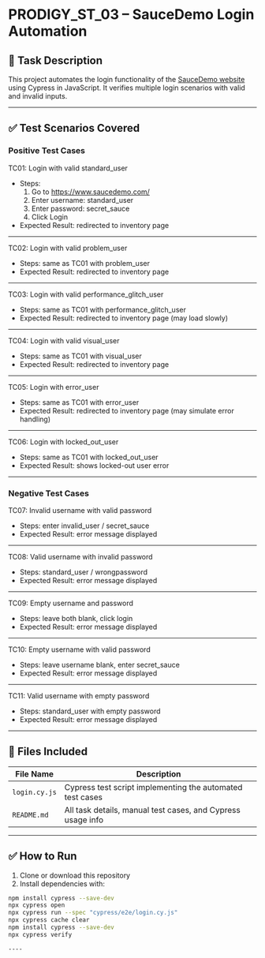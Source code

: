 # PRODIGY_ST_03 – SauceDemo Login Automation

## 📌 Task Description

This project automates the login functionality of the [SauceDemo website](https://www.saucedemo.com/) using Cypress in JavaScript. It verifies multiple login scenarios with valid and invalid inputs.

---

## ✅ Test Scenarios Covered

### Positive Test Cases

TC01: Login with valid standard_user  
- Steps:  
  1. Go to https://www.saucedemo.com/  
  2. Enter username: standard_user  
  3. Enter password: secret_sauce  
  4. Click Login  
- Expected Result: redirected to inventory page

---

TC02: Login with valid problem_user  
- Steps: same as TC01 with problem_user  
- Expected Result: redirected to inventory page

---

TC03: Login with valid performance_glitch_user  
- Steps: same as TC01 with performance_glitch_user  
- Expected Result: redirected to inventory page (may load slowly)

---

TC04: Login with valid visual_user  
- Steps: same as TC01 with visual_user  
- Expected Result: redirected to inventory page

---

TC05: Login with error_user  
- Steps: same as TC01 with error_user  
- Expected Result: redirected to inventory page (may simulate error handling)

---

TC06: Login with locked_out_user  
- Steps: same as TC01 with locked_out_user  
- Expected Result: shows locked-out user error

---

### Negative Test Cases

TC07: Invalid username with valid password  
- Steps: enter invalid_user / secret_sauce  
- Expected Result: error message displayed

---

TC08: Valid username with invalid password  
- Steps: standard_user / wrongpassword  
- Expected Result: error message displayed

---

TC09: Empty username and password  
- Steps: leave both blank, click login  
- Expected Result: error message displayed

---

TC10: Empty username with valid password  
- Steps: leave username blank, enter secret_sauce  
- Expected Result: error message displayed

---

TC11: Valid username with empty password  
- Steps: standard_user with empty password  
- Expected Result: error message displayed

---

## 📁 Files Included

| File Name                      | Description                                                      |
|--------------------------------|------------------------------------------------------------------|
| `login.cy.js`                  | Cypress test script implementing the automated test cases        |
| `README.md`                    | All task details, manual test cases, and Cypress usage info      |

---

## ✅ How to Run

1. Clone or download this repository  
2. Install dependencies with:  

```bash
npm install cypress --save-dev
npx cypress open
npx cypress run --spec "cypress/e2e/login.cy.js"
npx cypress cache clear
npm install cypress --save-dev
npx cypress verify

----








